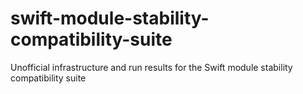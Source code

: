 # swift-module-stability-compatibility-suite
Unofficial infrastructure and run results for the Swift module stability compatibility suite

